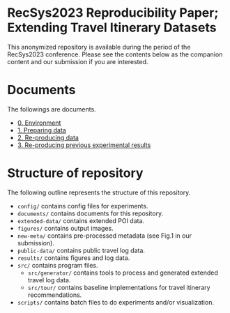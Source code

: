 # RecSys2023 Reproducibility Paper; Extending Travel Itinerary Datasets


This anonymized repository is available during the period of the RecSys2023 conference. Please see the contents below as the companion content and our submission if you are interested.


# Documents

The followings are documents.

- [0. Environment](./documents/0-environment.md)
- [1. Preparing data](./documents/1-preparing-data.md)
- [2. Re-producing data](./documents/2-repro-data.md)
- [3. Re-producing previous experimental results](./documents/3-repro-exp.md)


# Structure of repository

The following outline represents the structure of this repository.

- `config/` contains config files for experiments.
- `documents/` contains documents for this repository.
- `extended-data/` contains extended POI data.
- `figures/` contains output images.
- `new-meta/` contains pre-processed metadata (see Fig.1 in our submission).
- `public-data/` contains public travel log data.
- `results/` contains figures and log data.
- `src/` contains program files.
  - `src/generator/` contains tools to process and generated extended travel log data.
  - `src/tour/` contains baseline implementations for travel itinerary recommendations.
- `scripts/` contains batch files to do experiments and/or visualization.